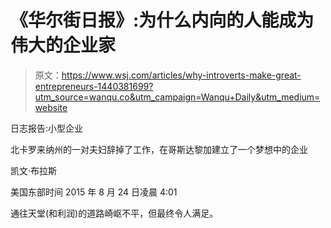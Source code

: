 # 《华尔街日报》:为什么内向的人能成为伟大的企业家

> 原文：<https://www.wsj.com/articles/why-introverts-make-great-entrepreneurs-1440381699?utm_source=wanqu.co&utm_campaign=Wanqu+Daily&utm_medium=website>

日志报告:小型企业

北卡罗来纳州的一对夫妇辞掉了工作，在哥斯达黎加建立了一个梦想中的企业

凯文·布拉斯

美国东部时间 2015 年 8 月 24 日凌晨 4:01

通往天堂(和利润)的道路崎岖不平，但最终令人满足。